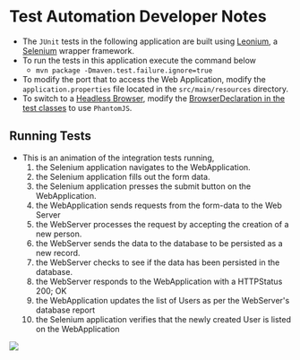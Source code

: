 # Test Automation Developer Notes

* The `JUnit` tests in the following application are built using [Leonium](https://www.github.com/git-leon/leonium), a [Selenium]() wrapper framework.
* To run the tests in this application execute the command below
	* `mvn package -Dmaven.test.failure.ignore=true`
* To modify the port that to access the Web Application, modify the `application.properties` file located in the `src/main/resources` directory.
* To switch to a [Headless Browser](), modify the [BrowserDeclaration in the test classes]() to use `PhantomJS`.

## Running Tests
* This is an animation of the integration tests running,
	1. the Selenium application navigates to the WebApplication.
	2. the Selenium application fills out the form data.
	3. the Selenium application presses the submit button on the WebApplication.
	4. the WebApplication sends requests from the form-data to the Web Server
	5. the WebServer processes the request by accepting the creation of a new person.
	6. the WebServer sends the data to the database to be persisted as a new record.
	7. the WebServer checks to see if the data has been persisted in the database.
	8. the WebServer responds to the WebApplication with a HTTPStatus 200; OK
	9. the WebApplication updates the list of Users as per the WebServer's database report
	10. the Selenium application verifies that the newly created User is listed on the WebApplication

[![](./run-selenium-tests.gif)](./run-selenium-tests.gif)

